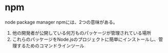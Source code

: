 # npm 
node package manager
npmには、2つの意味がある。
1. 他の開発者が公開している何万ものパッケージが管理されている場所
2. これらのパッケージをNode.jsのプロジェクトに簡単にインストールし、管理するためのコマンドラインツール

